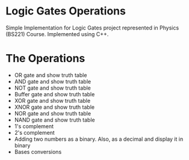 # Logic Gates Operations
Simple Implementation for Logic Gates project represented in Physics (BS221) Course. Implemented using C++.

# The Operations
* OR gate and show truth table 
* AND gate and show truth table 
* NOT gate and show truth table 
* Buffer gate and show truth table 
* XOR gate and show truth table 
* XNOR gate and show truth table 
* NOR gate and show truth table 
* NAND gate and show truth table  
* 1's complement  
* 2's complement  
* Adding two numbers as a binary. Also, as a decimal and display it in binary  
* Bases conversions  
